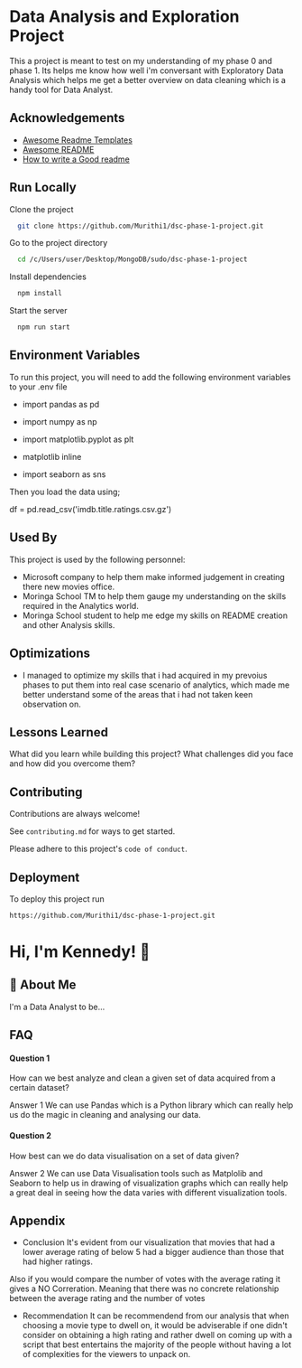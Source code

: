 
# Data Analysis and Exploration Project


This a project is meant to test on my understanding of my phase 0 and phase 1. 
Its helps me know how well i'm conversant with Exploratory Data Analysis which helps me get a better overview on data cleaning which is a handy tool for Data Analyst.
## Acknowledgements

 - [Awesome Readme Templates](https://awesomeopensource.com/project/elangosundar/awesome-README-templates)
 - [Awesome README](https://github.com/matiassingers/awesome-readme)
 - [How to write a Good readme](https://bulldogjob.com/news/449-how-to-write-a-good-readme-for-your-github-project)


## Run Locally

Clone the project

```bash
  git clone https://github.com/Murithi1/dsc-phase-1-project.git
```

Go to the project directory

```bash
  cd /c/Users/user/Desktop/MongoDB/sudo/dsc-phase-1-project

```

Install dependencies

```bash
  npm install
```

Start the server

```bash
  npm run start
```


## Environment Variables

To run this project, you will need to add the following environment variables to your .env file

- import pandas as pd 

- import numpy as np 

- import matplotlib.pyplot as plt 

- matplotlib inline 

- import seaborn as sns 

Then you load the data using;

df = pd.read_csv('imdb.title.ratings.csv.gz')


## Used By

This project is used by the following personnel:

- Microsoft company to help them make informed judgement in creating there new movies office. 
- Moringa School TM to help them gauge my understanding on the skills required in the Analytics world.
- Moringa School student to help me edge my skills on README creation and other Analysis skills.


## Optimizations

- I managed to optimize my skills that i had acquired in my prevoius phases to put them into real case scenario of analytics, which made me better understand some of the areas that i had not taken keen observation on.



## Lessons Learned

What did you learn while building this project? What challenges did you face and how did you overcome them?


## Contributing

Contributions are always welcome!

See `contributing.md` for ways to get started.

Please adhere to this project's `code of conduct`.


## Deployment

To deploy this project run

```bash
https://github.com/Murithi1/dsc-phase-1-project.git
```


# Hi, I'm Kennedy! 👋


## 🚀 About Me
I'm a Data Analyst to be...


## FAQ

#### Question 1
How can we best analyze and clean a given set of data acquired from a certain dataset?

Answer 1
We can use Pandas which is a Python library which can really help us do the magic in cleaning and analysing our data.
#### Question 2
How best can we do data visualisation on a set of data given?

Answer 2
We can use Data Visualisation tools such as Matplolib and Seaborn to help us in drawing of visualization graphs which can really help a great deal in seeing how the data varies with different visualization tools. 

## Appendix

- Conclusion
It's evident from our visualization that movies that had a lower average rating of below 5 had a bigger audience than those that had higher ratings.

Also if you would compare the number of votes with the average rating it gives a NO Correration. Meaning that there was no concrete relationship between the average rating and the number of votes

- Recommendation
It can be recommendend from our analysis that when choosing a movie type to dwell on, it would be adviserable if one didn't consider on obtaining a high rating and rather dwell on coming up with a script that best entertains the majority of the people without having a lot of complexities for the viewers to unpack on.
